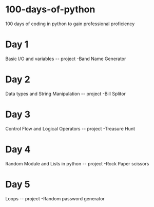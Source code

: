 # 100-days-of-python
100 days of coding in python to gain professional proficiency
# Day 1
Basic I/O and variables -- project -Band Name Generator
# Day 2
Data types and String Manipulation -- project -Bill Splitor
# Day 3
Control Flow and Logical Operators -- project -Treasure Hunt
# Day 4
Random Module and Lists in python  -- project -Rock Paper scissors
# Day 5
Loops -- project -Random password generator